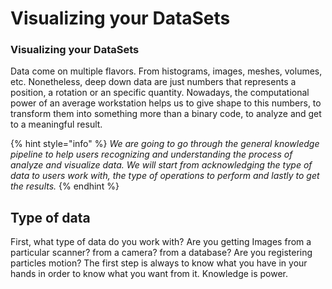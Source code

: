 # Visualizing your DataSets



### Visualizing your DataSets

Data come on multiple flavors. From histograms, images, meshes, volumes, etc. Nonetheless, deep down data are just numbers that represents a position, a rotation or an specific quantity.  Nowadays, the computational power of an average workstation helps us to give shape to this numbers, to transform them into something more than a binary code, to analyze and get to a meaningful result.

{% hint style="info" %}
_We are going to go through the general knowledge pipeline to help users recognizing and understanding the process of analyze and visualize data. We will start from acknowledging  the type of data to users work with, the type of operations to perform and lastly to get the results._
{% endhint %}

## Type of data

First, what type of data do you work with? Are you getting Images from a particular scanner? from a camera?  from a database? Are you registering particles motion? The first step is always to know what you have in your hands in order to know what you want from it. Knowledge is power.

